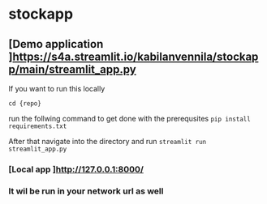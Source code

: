 # stockapp

## [Demo application ]https://s4a.streamlit.io/kabilanvennila/stockapp/main/streamlit_app.py

If you want to run this locally 

`cd {repo}`

run the follwing command to get done with the prerequsites `pip install requirements.txt`

After that navigate into the directory and run `streamlit run streamlit_app.py` 
  
### [Local app ]http://127.0.0.1:8000/
### It wil be run in your network url as well
